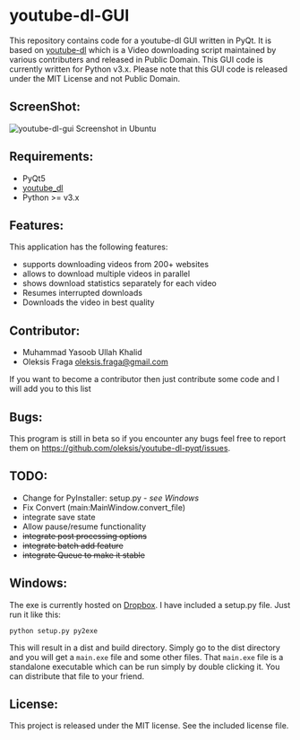 youtube-dl-GUI
==============

This repository contains code for a youtube-dl GUI written in PyQt. It is based on [youtube-dl](https://gitlab.com/dstftw/youtube-dl) which is a Video downloading script maintained by various contributers and released in Public Domain. This GUI code is currently written for Python v3.x. Please note that this GUI code is released under the MIT License and not Public Domain.

ScreenShot:
-------------
![youtube-dl-gui Screenshot in Ubuntu](http://imgur.com/KxTLeYl.png)

Requirements:
------------
- PyQt5
- [youtube_dl](https://gitlab.com/dstftw/youtube-dl)
- Python >= v3.x


Features:
----------
This application has the following features:
- supports downloading videos from 200+ websites
- allows to download multiple videos in parallel
- shows download statistics separately for each video
- Resumes interrupted downloads
- Downloads the video in best quality


Contributor:
---------
- Muhammad Yasoob Ullah Khalid
- Oleksis Fraga <oleksis.fraga@gmail.com>

If you want to become a contributor then just contribute some code and I will add you to this list

Bugs:
----------
This program is still in beta so if you encounter any bugs feel free to report them on https://github.com/oleksis/youtube-dl-pyqt/issues.

TODO:
-------

- Change for PyInstaller: setup.py - _see Windows_
- Fix Convert (main:MainWindow.convert_file)
- integrate save state
- Allow pause/resume functionality
- ~~integrate post processing options~~
- ~~integrate batch add feature~~
- ~~integrate Queue to make it stable~~

Windows:
-----------
The exe is currently hosted on [Dropbox](https://www.dropbox.com/s/oj8dh4q82tofk34/youtube-dl.exe). I have included a setup.py file. Just run it like this:
```
python setup.py py2exe
```
This will result in a dist and build directory. Simply go to the dist directory and you will get a ```main.exe``` file and some other files. That ```main.exe``` file is a standalone executable which can be run simply by double clicking it. You can distribute that file to your friend.

License:
----------
This project is released under the MIT license. See the included license file.
